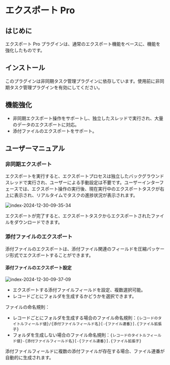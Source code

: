 # エクスポート Pro

<PluginInfo commercial="true" name="action-export-pro"></PluginInfo>

## はじめに

エクスポート Pro プラグインは、通常のエクスポート機能をベースに、機能を強化したものです。

## インストール

このプラグインは非同期タスク管理プラグインに依存しています。使用前に非同期タスク管理プラグインを有効にしてください。

## 機能強化

- 非同期エクスポート操作をサポートし、独立したスレッドで実行され、大量のデータのエクスポートに対応。
- 添付ファイルのエクスポートをサポート。

## ユーザーマニュアル

### 非同期エクスポート

エクスポートを実行すると、エクスポートプロセスは独立したバックグラウンドスレッドで実行され、ユーザーによる手動設定は不要です。ユーザーインターフェースでは、エクスポート操作の実行後、現在実行中のエクスポートタスクが右上に表示され、リアルタイムでタスクの進捗状況が表示されます。

![index-2024-12-30-09-35-34](https://static-docs.nocobase.com/index-2024-12-30-09-35-34.png)

エクスポートが完了すると、エクスポートタスクからエクスポートされたファイルをダウンロードできます。

### 添付ファイルのエクスポート

添付ファイルのエクスポートは、添付ファイル関連のフィールドを圧縮パッケージ形式でエクスポートすることができます。

#### 添付ファイルのエクスポート設定

![index-2024-12-30-09-37-09](https://static-docs.nocobase.com/index-2024-12-30-09-37-09.png)

- エクスポートする添付ファイルフィールドを設定、複数選択可能。
- レコードごとにフォルダを生成するかどうかを選択できます。

ファイルの命名規則：

- レコードごとにフォルダを生成する場合のファイル命名規則：`{レコードのタイトルフィールド値}/{添付ファイルフィールド名}[-{ファイル連番}].{ファイル拡張子}`
- フォルダを生成しない場合のファイル命名規則：`{レコードのタイトルフィールド値}-{添付ファイルフィールド名}[-{ファイル連番}].{ファイル拡張子}`

添付ファイルフィールドに複数の添付ファイルが存在する場合、ファイル連番が自動的に生成されます。
